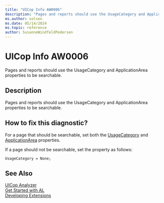 ```yaml
---
title: "UICop Info AW0006"
description: "Pages and reports should use the UsageCategory and ApplicationArea properties to be searchable."
ms.author: solsen
ms.date: 05/14/2024
ms.topic: reference
author: SusanneWindfeldPedersen
---
```

[//]: # (START>DO_NOT_EDIT)
[//]: # (IMPORTANT:Do not edit any of the content between here and the END>DO_NOT_EDIT.)
[//]: # (Any modifications should be made in the .xml files in the ModernDev repo.)
# UICop Info AW0006
Pages and reports should use the UsageCategory and ApplicationArea properties to be searchable.

## Description
Pages and reports should use the UsageCategory and ApplicationArea properties to be searchable.

[//]: # (IMPORTANT: END>DO_NOT_EDIT)

## How to fix this diagnostic?

For a page that should be searchable, set both the [UsageCategory](../properties/devenv-usagecategory-property.md) and [ApplicationArea](../properties/devenv-applicationarea-property.md) properties.

If a page should not be searchable, set the property as follows:

```AL
UsageCategory = None;
```

## See Also  
[UICop Analyzer](uicop.md)  
[Get Started with AL](../devenv-get-started.md)  
[Developing Extensions](../devenv-dev-overview.md)  
